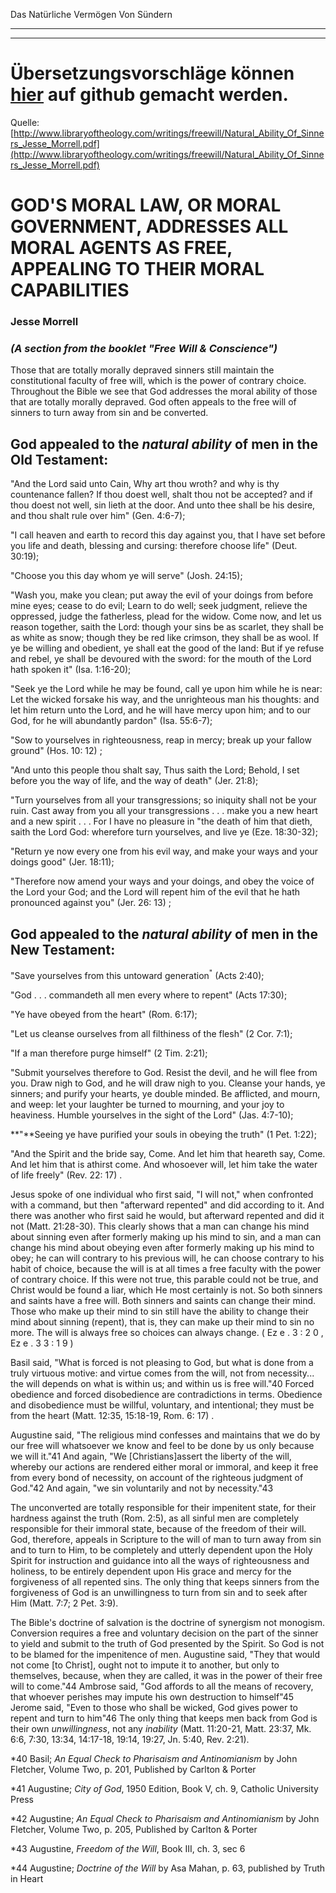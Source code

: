 <!--t Das Natürliche Vermögen Von Sündern - in Arbeit (0% übersetzt) t-->
<!--d d-->

Das Natürliche Vermögen Von Sündern

- - - 
- - -

# Übersetzungsvorschläge können [hier](https://github.com/gesundelehre/gesundelehre_translate/blob/master/content/freier-wille-kontra-totale-verderbtheit/das-natuerliche-vermoegen-von-suendern.md) auf github gemacht werden.

Quelle: [http://www.libraryoftheology.com/writings/freewill/Natural_Ability_Of_Sinners_Jesse_Morrell.pdf](http://www.libraryoftheology.com/writings/freewill/Natural_Ability_Of_Sinners_Jesse_Morrell.pdf)


# GOD'S MORAL LAW, OR MORAL GOVERNMENT, ADDRESSES ALL MORAL AGENTS AS FREE, APPEALING TO THEIR MORAL CAPABILITIES

### Jesse Morrell

### _(A section from the booklet "Free Will & Conscience")_

Those that are totally morally depraved sinners still maintain the constitutional faculty of free will, which is the power of contrary choice. Throughout the Bible we see that God addresses the moral ability of those that are totally morally depraved. God often appeals to the free will of sinners to turn away from sin and be converted.

## God appealed to the _natural ability_ of men in the Old Testament:

"And the Lord said unto Cain, Why art thou wroth? and why is thy countenance fallen? If thou doest well, shalt thou not be accepted? and if thou doest not well, sin lieth at the door. And unto thee shall be his desire, and thou shalt rule over him" (Gen. 4:6-7);

"I call heaven and earth to record this day against you, that I have set before you life and death, blessing and cursing: therefore choose life" (Deut. 30:19);

"Choose you this day whom ye will serve" (Josh. 24:15);

"Wash you, make you clean; put away the evil of your doings from before mine eyes; cease to do evil; Learn to do well; seek judgment, relieve the oppressed, judge the fatherless, plead for the widow. Come now, and let us reason together, saith the Lord: though your sins be as scarlet, they shall be as white as snow; though they be red like crimson, they shall be as wool. If ye be willing and obedient, ye shall eat the good of the land: But if ye refuse and rebel, ye shall be devoured with the sword: for the mouth of the Lord hath spoken it" (Isa. 1:16-20);

"Seek ye the Lord while he may be found, call ye upon him while he is near: Let the wicked forsake his way, and the unrighteous man his thoughts: and let him return unto the Lord, and he will have mercy upon him; and to our God, for he will abundantly pardon" (Isa. 55:6-7);

"Sow to yourselves in righteousness, reap in mercy; break up your fallow ground" (Hos. 10: 12) ;

"And unto this people thou shalt say, Thus saith the Lord; Behold, I set before you the way of life, and the way of death" (Jer. 21:8);

"Turn yourselves from all your transgressions; so iniquity shall not be your ruin. Cast away from you all your transgressions . . . make you a new heart and a new spirit . . . For I have no pleasure in "the death of him that dieth, saith the Lord God: wherefore turn yourselves, and live ye (Eze. 18:30-32);

"Return ye now every one from his evil way, and make your ways and your doings good" (Jer. 18:11);

"Therefore now amend your ways and your doings, and obey the voice of the Lord your God; and the Lord will repent him of the evil that he hath pronounced against you" (Jer. 26: 13) ;


## God appealed to the _natural ability_ of men in the New Testament:

"Save yourselves from this untoward generation<sup>"</sup> (Acts 2:40);

"God . . . commandeth all men every where to repent" (Acts 17:30);

"Ye have obeyed from the heart" (Rom. 6:17);

"Let us cleanse ourselves from all filthiness of the flesh" (2 Cor. 7:1);

"If a man therefore purge himself" (2 Tim. 2:21);

"Submit yourselves therefore to God. Resist the devil, and he will flee from you. Draw nigh to God, and he will draw nigh to you. Cleanse your hands, ye sinners; and purify your hearts, ye double minded. Be afflicted, and mourn, and weep: let your laughter be turned to mourning, and your joy to heaviness. Humble yourselves in the sight of the Lord" (Jas. 4:7-10);

**"**Seeing ye have purified your souls in obeying the truth" (1 Pet. 1:22);

"And the Spirit and the bride say, Come. And let him that heareth say, Come. And let him that is athirst come. And whosoever will, let him take the water of life freely" (Rev. 22: 17) .

Jesus spoke of one individual who first said, "I will not," when confronted with a command, but then "afterward repented" and did according to it. And there was another who first said he would, but afterward repented and did it not (Matt. 21:28-30). This clearly shows that a man can change his mind about sinning even after formerly making up his mind to sin, and a man can change his mind about obeying even after formerly making up his mind to obey; he can will contrary to his previous will, he can choose contrary to his habit of choice, because the will is at all times a free faculty with the power of contrary choice. If this were not true, this parable could not be true, and Christ would be found a liar, which He most certainly is not. So both sinners and saints have a free will. Both sinners and saints can change their mind. Those who make up their mind to sin still have the ability to change their mind about sinning (repent), that is, they can make up their mind to sin no more. The will is always free so choices can always change. ( Ez e . 3 : 2 0 , Ez e . 3 3 : 1 9 )

Basil said, "What is forced is not pleasing to God, but what is done from a truly virtuous motive: and virtue comes from the will, not from necessity... the will depends on what is within us; and within us is free will."40 Forced obedience and forced disobedience are contradictions in terms. Obedience and disobedience must be willful, voluntary, and intentional; they must be from the heart (Matt. 12:35, 15:18-19, Rom. 6: 17) .

Augustine said, "The religious mind confesses and maintains that we do by our free will whatsoever we know and feel to be done by us only because we will it."41 And again, "We [Christians]assert the liberty of the will, whereby our actions are rendered either moral or immoral, and keep it free from every bond of necessity, on account of the righteous judgment of God."42 And again, "we sin voluntarily and not by necessity."43

The unconverted are totally responsible for their impenitent state, for their hardness against the truth (Rom. 2:5), as all sinful men are completely responsible for their immoral state, because of the freedom of their will. God, therefore, appeals in Scripture to the will of man to turn away from sin and to turn to Him, to be completely and utterly dependent upon the Holy Spirit for instruction and guidance into all the ways of righteousness and holiness, to be entirely dependent upon His grace and mercy for the forgiveness of all repented sins. The only thing that keeps sinners from the forgiveness of God is an unwillingness to turn from sin and to seek after Him (Matt. 7:7; 2 Pet. 3:9).

The Bible's doctrine of salvation is the doctrine of synergism not monogism. Conversion requires a free and voluntary decision on the part of the sinner to yield and submit to the truth of God presented by the Spirit. So God is not to be blamed for the impenitence of men. Augustine said, "They that would not come [to Christ], ought not to impute it to another, but only to themselves, because, when they are called, it was in the power of their free will to come."44 Ambrose said, "God affords to all the means of recovery, that whoever perishes may impute his own destruction to himself"45 Jerome said, "Even to those who shall be wicked, God gives power to repent and turn to him"46 The only thing that keeps men back from God is their own _unwillingness_, not any _inability_ (Matt. 11:20-21, Matt. 23:37, Mk. 6:6, 7:30, 13:34, 14:17-18, 19:14, 19:27, Jn. 5:40, Rev. 2:21).

*40 Basil; _An Equal Check to Pharisaism and Antinomianism_ by John Fletcher, Volume Two, p. 201, Published by Carlton & Porter

*41 Augustine; _City of God_, 1950 Edition, Book V, ch. 9, Catholic University Press

*42 Augustine; _An Equal Check to Pharisaism and Antinomianism_ by John Fletcher, Volume Two, p. 205, Published by Carlton & Porter

*43 Augustine, _Freedom of the Will_, Book III, ch. 3, sec 6

*44 Augustine; _Doctrine of the Will_ by Asa Mahan, p. 63, published by Truth in Heart